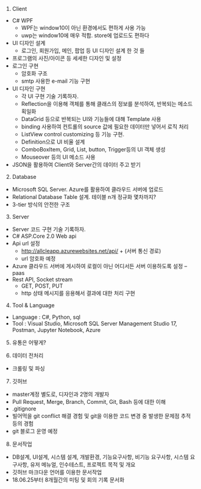 1. Client
  * C# WPF
    + WPF는 window10이 아닌 환경에서도 편하게 사용 가능
    + uwp는 window10에 매우 적합. store에 업로드도 편하다
  * UI 디자인 설계
    + 로그인, 회원가입, 메인, 팝업 등 UI 디자인 설계 한 것 들
  * 프로그램의 사진/아이콘 등 세세한 디자인 및 설정
  * 로그인 구현
    + 암호화 구조
    + smtp 사용한 e-mail 기능 구현
  * UI 디자인 구현
    + 각 UI 구현 기술 기록하자.
    + Reflection을 이용해 객체를 통해 클래스의 정보를 분석하여, 반복되는 메소드 획일화
    + DataGrid 등으로 반복되는 UI와 기능들에 대해 Template 사용
    + binding 사용하여 컨트롤의 source 값에 필요한 데이터만 넣어서 로직 처리
    + ListView control customizing 등 기능 구현. 
    + Definition으로 UI 비율 설계
    + ComboBoxItem, Grid, List, button, Trigger등의 UI 객체 생성
    + Mouseover 등의 UI 메소드 사용
  * JSON을 활용하여 Client와 Server간의 데이터 주고 받기
 
2. Database
  * Microsoft SQL Server. Azure를 활용하여 클라우드 서버에 업로드
  * Relational Database Table 설계. 테이블 n개 정규화 몇차까지?
  * 3-tier 방식의 안전한 구조
  
3. Server
  * Server 코드 구현 기술 기록하자.
  * C# ASP.Core 2.0 Web api
  * Api url 설정
    + http://allcleapp.azurewebsites.net/api/ + (서버 통신 경로)
    + url 암호화 예정
  * Azure 클라우드 서버에 게시하여 로컬이 아닌 어디서든 서버 이용하도록 설정 – paas
  * Rest API, Socket stream
    + GET, POST, PUT
    + http 상태 메시지를 응용해서 결과에 대한 처리 구현
    
4. Tool & Language
  * Language : C#, Python, sql
  * Tool : Visual Studio, Microsoft SQL Server Management Studio 17, Postman, Jupyter Notebook, Azure
  
5. 유통은 어떻게?

6. 데이터 전처리
  * 크롤링 및 파싱
  
7. 깃허브
  * master계정 별도로, 디자인과 2명의 개발자
  * Pull Request, Merge, Branch, Commit, Git, Bash 등에 대한 이해
  * .gitignore
  * 빌어먹을 git conflict 해결 경험 및 git을 이용한 코드 변경 중 발생한 문제점 추적 등의 경험
  * git 블로그 운영 예정

8. 문서작업
  * DB설계, UI설계, 시스템 설계, 개발환경, 기능요구사항, 비기능 요구사항, 시스템 요구사항, 유저 메뉴얼, 인수테스트, 프로젝트 목적 및 개요
  * 깃허브 마크다운 언어를 이용한 문서작업
  * 18.06.25부터 8개월간의 미팅 및 회의 기록 문서화 
